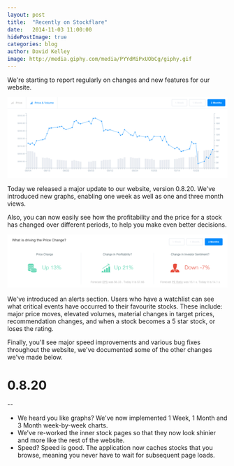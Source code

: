 ```yaml
---
layout: post
title:  "Recently on Stockflare"
date:   2014-11-03 11:00:00
hidePostImage: true
categories: blog
author: David Kelley
image: http://media.giphy.com/media/PYYdMiPxUObCg/giphy.gif
---
```


We're starting to report regularly on changes and new features for our website.

![New Price Graph](/img/recently-on-stockflare-graph.png)

Today we released a major update to our website, version 0.8.20. We've introduced new graphs, enabling one week as well as one and three month views.

Also, you can now easily see how the profitability and the price for a stock has changed over different periods, to help you make even better decisions.

![New Price Change Information](/img/recently-on-stockflare-change.png)

We've introduced an alerts section. Users who have a watchlist can see what critical events have occurred to their favourite stocks. These include: major price moves, elevated volumes, material changes in target prices, recommendation changes, and when a stock becomes a 5 star stock, or loses the rating.

Finally, you'll see major speed improvements and various bug fixes throughout the website, we've documented some of the other changes we've made below.

# 0.8.20

--
* We heard you like graphs? We've now implemented 1 Week, 1 Month and 3 Month week-by-week charts.
* We've re-worked the inner stock pages so that they now look shinier and more like the rest of the website.
* Speed? Speed is good. The application now caches stocks that you browse, meaning you never have to wait for subsequent page loads.
